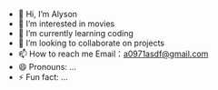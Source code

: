 - 👋 Hi, I’m Alyson
- 👀 I’m interested in movies
- 🌱 I’m currently learning coding
- 💞️ I’m looking to collaborate on projects
- 📫 How to reach me Email：a0971asdf@gmail.com
- 😄 Pronouns: ...
- ⚡ Fun fact: ...

<!---
tt0504/tt0504 is a ✨ special ✨ repository because its `README.md` (this file) appears on your GitHub profile.
You can click the Preview link to take a look at your changes.
--->
